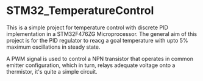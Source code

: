 # **STM32_TemperatureControl**

This is a simple project for temperature control with discrete PID implementation in a STM32F476ZG Microprocessor.
The general aim of this project is for the PID regulator to reacg a goal temperature with upto 5% maximum oscillations in steady state.

A PWM signal is used to control a NPN transistor that operates in common emitter configuration, which in turn, relays adequate voltage onto a thermistor, it's quite a simple circuit.


